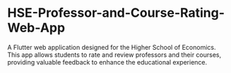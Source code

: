 # HSE-Professor-and-Course-Rating-Web-App
A Flutter web application designed for the Higher School of Economics. This app allows students to rate and review professors and their courses, providing valuable feedback to enhance the educational experience.
